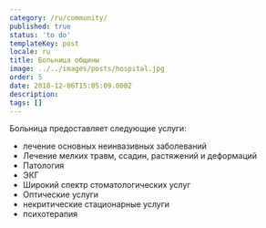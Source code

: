 ```yaml
---
category: /ru/community/
published: true
status: 'to do'
templateKey: post
locale: ru
title: Больница общины
image: ../../images/posts/hospital.jpg
order: 5
date: 2018-12-06T15:05:09.000Z
description:
tags: []
---
```


Больница предоставляет следующие услуги:

- лечение основных неинвазивных заболеваний
- Лечение мелких травм, ссадин, растяжений и деформаций
- Патология
- ЭКГ
- Широкий спектр стоматологических услуг
- Оптические услуги
- некритические стационарные услуги
- психотерапия

<tbd locale="ru" url="mailto:haribol@mayapur.live"></tbd>
